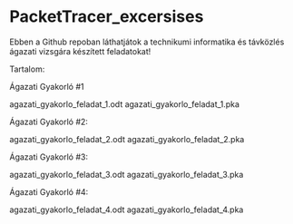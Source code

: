 # PacketTracer_excersises
Ebben a Github repoban láthatjátok a technikumi informatika és távközlés ágazati vizsgára készített feladatokat!


Tartalom:

Ágazati Gyakorló #1

agazati_gyakorlo_feladat_1.odt
agazati_gyakorlo_feladat_1.pka

Ágazati Gyakorló #2:

agazati_gyakorlo_feladat_2.odt
agazati_gyakorlo_feladat_2.pka

Ágazati Gyakorló #3:

agazati_gyakorlo_feladat_3.odt
agazati_gyakorlo_feladat_3.pka

Ágazati Gyakorló #4:

agazati_gyakorlo_feladat_4.odt
agazati_gyakorlo_feladat_4.pka
